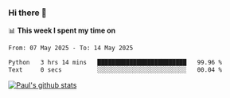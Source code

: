 ### Hi there 👋

📊 **This week I spent my time on**
<!--START_SECTION:waka-->

```txt
From: 07 May 2025 - To: 14 May 2025

Python   3 hrs 14 mins   █████████████████████████   99.96 %
Text     0 secs          ░░░░░░░░░░░░░░░░░░░░░░░░░   00.04 %
```

<!--END_SECTION:waka-->


[![Paul's github stats](https://github-readme-stats.vercel.app/api?username=mickeyouyou&theme=dracula&show_icons=true)](https://github.com/anuraghazra/github-readme-stats)
